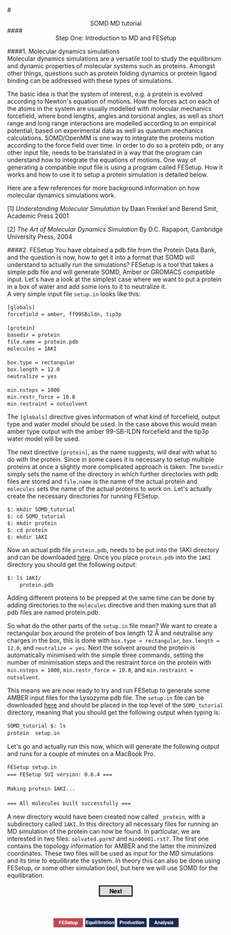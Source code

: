 #<center>SOMD MD tutorial</center>
####<center>Step One: Introduction to MD and FESetup </center>

####1. Molecular dynamics simulations  
Molecular dynamics simulations are a versatile tool to study the equilibrium and dynamic properties of molecular systems such as proteins. Amongst other things, questions such as protein folding dynamics or protein ligand binding can be addressed with these types of simulations.
  
The basic idea is that the system of interest, e.g. a protein is evolved according to Newton's equation of motions. How the forces act on each of the atoms in the system are usually modelled with molecular mechanics forcefield, where bond lengths, angles and torsional angles, as well as short range and long range interactions are modelled according to an empirical potential, based on experimental data as well as quantum mechanics calculations. SOMD/OpenMM is one way to integrate the proteins motion according to the force field over time. In order to do so a protein pdb, or any other input file, needs to be translated in a way that the program can understand how to integrate the equations of motions. One way of generating a compatible input file is using a program called FESetup. How it works and how to use it to setup a protein simulation is detailed below.  

Here are a few references for more background information on how molecular dynamics simulations work.  

[1] *Understanding Molecular Simulation* by Daan Frenkel and Berend Smit, Academic Press 2001
   
[2] *The Art of Molecular Dynamics Simulation* By D.C. Rapaport, Cambridge University Press, 2004  


####2. FESetup
You have obtained a pdb file from the Protein Data Bank, and the question is now, how to get it into a format that SOMD will understand to actually run the simulations? FESetup is a tool that takes a simple pdb file and will generate SOMD, Amber or GROMACS compatible input. Let's have a look at the simplest case where we want to put a protein in a box of water and add some ions to it to neutralize it.  
A very simple input file ```setup.in``` looks like this:  

    [globals]
    forcefield = amber, ff99SBildn, tip3p
    
    [protein]
    basedir = protein
    file.name = protein.pdb
    molecules = 1AKI

    box.type = rectangular
    box.length = 12.0
    neutralize = yes

    min.nsteps = 1000
    min.restr_force = 10.0
    min.restraint = notsolvent

The ```[globals]``` directive gives information of what kind of forcefield, output type and water model should be used. In the case above this would mean amber type output with the amber 99-SB-ILDN forcefield and the tip3p water model will be used. 
 
The next directive ```[protein]```, as the name suggests, will deal with what to do with the protein. Since in some cases it is necessary to setup multiple proteins at once a slightly more complicated approach is taken. The ```basedir``` simply sets the name of the directory in which further directories with pdb files are stored and ```file.name``` is the name of the actual protein and ```molecules``` sets the name of the actual proteins to work on. Let's actually create the necessary directories for running FESetup.  

    $: mkdir SOMD_tutorial
    $: cd SOMD_tutorial
    $: mkdir protein
    $: cd protein
    $: mkdir 1AKI

Now an actual pdb file ```protein.pdb```, needs to be put into the 1AKI directory and can be downloaded [here](https://files.rcsb.org/download/1AKI.pdb). Once you place ```protein.pdb``` into the ```1AKI``` directory you should get the following output:  

    $: ls 1AKI/
        protein.pdb
        
Adding different proteins to be prepped at the same time can be done by adding directories to the ```molecules``` directive and then making sure that all pdb files are named protein.pdb.  

So what do the other parts of the ```setup.in``` file mean? We want to create a rectangular box around the protein of box length 12 Å and neutralise any charges in the box, this is done with ```box.type = rectangular```, ```box.length = 12.0```, and ```neutralize = yes```. Next the solvent around the protein is automatically minimised with the simple three commands, setting the number of minimisation steps and the restraint force on the protein with ```min.nsteps = 1000```, ```min.restr_force = 10.0```, and ```min.restraint = notsolvent```.

This means we are now ready to try and run FESetup to generate some AMBER input files for the Lysozyme pdb file. The ```setup.in``` file can be downloaded [here](Data/setup.in) and should be placed in the top level of the ```SOMD_tutorial``` directory, meaning that you should get the following output when typing ls:   

```bash
SOMD_tutorial $: ls
protein  setup.in
```
Let's go and actually run this now, which will generate the following output and runs for a couple of minutes on a MacBook Pro. 

```bash
FESetup setup.in
=== FESetup SUI version: 0.6.4 ===

Making protein 1AKI...

=== All molecules built successfully ===
```

A new directory would have been created now called ```_protein```, with a subdirectory called ```1AKI```. In this directory all necessary files for running an MD simulation of the protein can now be found. In particular, we are interested in two files: ```solvated.parm7``` and ```min00001.rst7```. The first one contains the topology information for AMBER and the latter the minimized coordinates. These two files will be used as input for the MD simulations and its time to equilibrate the system. In theory this can also be done using FESetup, or some other simulation tool, but here we will use SOMD for the equilibration. 
<center> <a href="Equib.html"> <img src="Buttons/Next.jpg" alt="Next" style="width: 80px;  min-width: 50px;" /></a> </center>

&nbsp;
&nbsp;
&nbsp;
<center>
<a href="FESetup.md"><img src="Buttons/FEsetup_r.jpg" alt="Fesetup" style="width: 70px;  min-width: 50px;" /></a> 
<a href="Equib.md"><img src="Buttons/Equib_b.jpg" alt="Equib" style="width: 70px;  min-width: 50px;"/></a> 
<a href="Production.md"><img src="Buttons/Production_b.jpg" alt="Production" style="width: 70px;  min-width: 50px;"/></a> 
<a href="Analysis.md"><img src="Buttons/Analysis_b.jpg" alt="Analysis" style="width: 70px;  min-width: 50px;" /></a>
</center>

